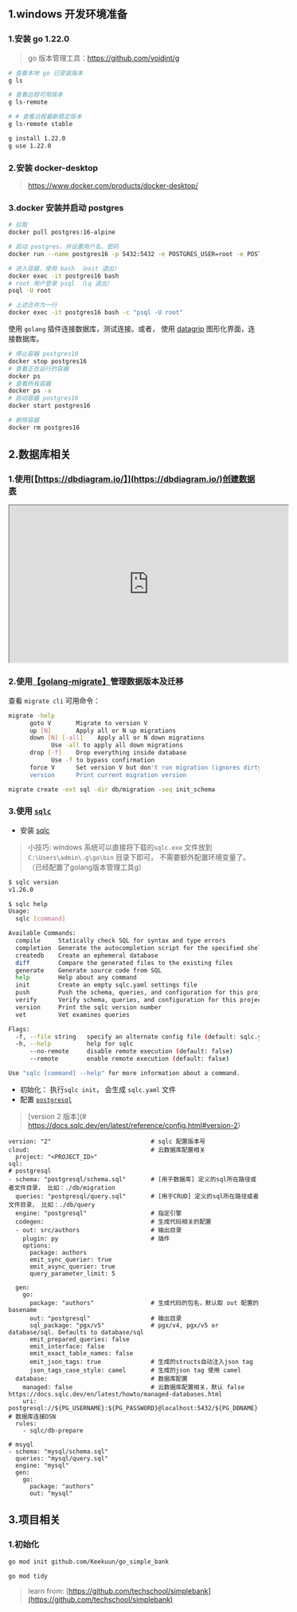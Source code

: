 ## 1.windows 开发环境准备

### 1.安装 go 1.22.0

> go 版本管理工具：https://github.com/voidint/g

```bash
# 查看本地 go 已安装版本
g ls

# 查看远程可用版本
g ls-remote

# # 查看远程最新稳定版本
g ls-remote stable

g install 1.22.0
g use 1.22.0
```

### 2.安装 docker-desktop

> https://www.docker.com/products/docker-desktop/
>

### 3.docker 安装并启动 postgres

```bash
# 拉取
docker pull postgres:16-alpine

# 启动 postgres，并设置用户名、密码
docker run --name postgres16 -p 5432:5432 -e POSTGRES_USER=root -e POSTGRES_PASSWORD=123456 -d postgres:16-alpine

# 进入容器，使用 bash （exit 退出）
docker exec -it postgres16 bash
# root 用户登录 psql （\q 退出）
psql -U root

# 上述合并为一行
docker exec -it postgres16 bash -c "psql -U root"
```

使用 `golang` 插件连接数据库，测试连接。或者， 使用 [datagrip](https://www.jetbrains.com/datagrip/) 图形化界面，连接数据库。

```bash 
# 停止容器 postgres16
docker stop postgres16
# 查看正在运行的容器
docker ps
# 查看所有容器
docker ps -a
# 启动容器 postgres16
docker start postgres16

# 删除容器
docker rm postgres16
```

## 2.数据库相关

### 1.使用[【https://dbdiagram.io/】](https://dbdiagram.io/)创建数据表

<iframe width="560" height="315" src='https://dbdiagram.io/e/665dba85b65d9338795d2fed/665ed607b65d9338797298a5'> </iframe>

### 2.使用[【golang-migrate】](https://github.com/golang-migrate/migrate)管理数据版本及迁移

查看 `migrate cli` 可用命令：

```bash
migrate -help
      goto V       Migrate to version V
      up [N]       Apply all or N up migrations
      down [N] [-all]    Apply all or N down migrations
            Use -all to apply all down migrations
      drop [-f]    Drop everything inside database
            Use -f to bypass confirmation
      force V      Set version V but don't run migration (ignores dirty state)
      version      Print current migration version
```

```bash
migrate create -ext sql -dir db/migration -seq init_schema
```

### 3.使用 [`sqlc`](https://github.com/sqlc-dev/sqlc)

+ 安装 [sqlc](https://docs.sqlc.dev/en/latest/overview/install.html)

> 小技巧: windows 系统可以直接将下载的`sqlc.exe` 文件放到 `C:\Users\admin\.g\go\bin` 目录下即可，
> 不需要额外配置环境变量了。（已经配置了golang版本管理工具g）

```bash
$ sqlc version
v1.26.0

$ sqlc help
Usage:
  sqlc [command]

Available Commands:
  compile     Statically check SQL for syntax and type errors
  completion  Generate the autocompletion script for the specified shell
  createdb    Create an ephemeral database
  diff        Compare the generated files to the existing files
  generate    Generate source code from SQL
  help        Help about any command
  init        Create an empty sqlc.yaml settings file
  push        Push the schema, queries, and configuration for this project
  verify      Verify schema, queries, and configuration for this project
  version     Print the sqlc version number
  vet         Vet examines queries

Flags:
  -f, --file string   specify an alternate config file (default: sqlc.yaml)
  -h, --help          help for sqlc
      --no-remote     disable remote execution (default: false)
      --remote        enable remote execution (default: false)

Use "sqlc [command] --help" for more information about a command.
```

+ 初始化： 执行`sqlc init`， 会生成 `sqlc.yaml` 文件
+ 配置 [`postgresql`](https://docs.sqlc.dev/en/latest/tutorials/getting-started-postgresql.html)

> [version 2 版本](# https://docs.sqlc.dev/en/latest/reference/config.html#version-2)

```ymal
version: "2"                            # sqlc 配置版本号                      
cloud:                                  # 云数据库配置相关
  project: "<PROJECT_ID>"
sql:
# postgresql
- schema: "postgresql/schema.sql"       # [用于数据库] 定义的sql所在路径或者文件目录， 比如：./db/migration
  queries: "postgresql/query.sql"       # [用于CRUD] 定义的sql所在路径或者文件目录， 比如：./db/query
  engine: "postgresql"                  # 指定引擎
  codegen:                              # 生成代码相关的配置
  - out: src/authors                    # 输出目录
    plugin: py                          # 插件
    options:
      package: authors
      emit_sync_querier: true
      emit_async_querier: true
      query_parameter_limit: 5
  
  gen:
    go: 
      package: "authors"                # 生成代码的包名，默认取 out 配置的 basename
      out: "postgresql"                 # 输出目录
      sql_package: "pgx/v5"             # pgx/v4, pgx/v5 or database/sql. Defaults to database/sql
      emit_prepared_queries: false
      emit_interface: false
      emit_exact_table_names: false
      emit_json_tags: true              # 生成的structs自动注入json tag
      json_tags_case_style: camel       # 生成的json tag 使用 camel
  database:                             # 数据库配置
    managed: false                      # 云数据库配置相关，默认 false https://docs.sqlc.dev/en/latest/howto/managed-databases.html
    uri: postgresql://${PG_USERNAME}:${PG_PASSWORD}@localhost:5432/${PG_DBNAME}   # 数据库连接DSN
  rules:
    - sqlc/db-prepare
    
# msyql
- schema: "mysql/schema.sql" 
  queries: "mysql/query.sql"
  engine: "mysql"
  gen:
    go:
      package: "authors"
      out: "mysql"
```

## 3.项目相关

### 1.初始化
```bash
go mod init github.com/Keekuun/go_simple_bank

go mod tidy
```

> learn from: [https://github.com/techschool/simplebank](https://github.com/techschool/simplebank)